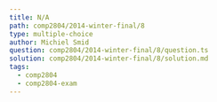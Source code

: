 ```yaml
---
title: N/A
path: comp2804/2014-winter-final/8
type: multiple-choice
author: Michiel Smid
question: comp2804/2014-winter-final/8/question.ts
solution: comp2804/2014-winter-final/8/solution.md
tags:
  - comp2804
  - comp2804-exam
---
```

